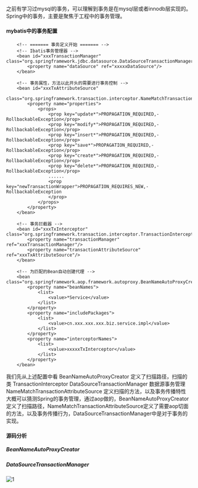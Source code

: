 之前有学习过mysql的事务，可以理解到事务是在mysql层或者innodb层实现的。Spring中的事务，主要是聚焦于工程中的事务管理。

#### mybatis中的事务配置
```
    <!-- ======= 事务定义开始 ======= -->
    <!-- Ibatis事务管理器 -->
    <bean id="xxxTransactionManager" class="org.springframework.jdbc.datasource.DataSourceTransactionManager">
        <property name="dataSource" ref="xxxxxDataSource"/>
    </bean>

    <!-- 事务属性，方法以此开头的需要进行事务控制 -->
    <bean id="xxxTxAttributeSource"
          class="org.springframework.transaction.interceptor.NameMatchTransactionAttributeSource">
        <property name="properties">
            <props>
                <prop key="update*">PROPAGATION_REQUIRED,-RollbackableException</prop>
                <prop key="modify*">PROPAGATION_REQUIRED,-RollbackableException</prop>
                <prop key="insert*">PROPAGATION_REQUIRED,-RollbackableException</prop>
                <prop key="save*">PROPAGATION_REQUIRED,-RollbackableException</prop>
                <prop key="create*">PROPAGATION_REQUIRED,-RollbackableException</prop>
                <prop key="delete*">PROPAGATION_REQUIRED,-RollbackableException</prop>
                ......
                <prop key="newTransactionWrapper">PROPAGATION_REQUIRES_NEW,-RollbackableException
                </prop>
            </props>
        </property>
    </bean>

    <!-- 事务拦截器 -->
    <bean id="xxxTxInterceptor" class="org.springframework.transaction.interceptor.TransactionInterceptor">
        <property name="transactionManager" ref="xxxTransactionManager"/>
        <property name="transactionAttributeSource" ref="xxxTxAttributeSource"/>
    </bean>

    <!-- 为匹配的Bean自动创建代理 -->
    <bean class="org.springframework.aop.framework.autoproxy.BeanNameAutoProxyCreator">
        <property name="beanNames">
            <list>
                <value>*Service</value>
            </list>
        </property>
        <property name="includePackages">
            <list>
                <value>cn.xxx.xxx.xxx.biz.service.impl</value>
            </list>
        </property>
        <property name="interceptorNames">
            <list>
                <value>xxxxxTxInterceptor</value>
            </list>
        </property>
    </bean>
```    
我们先从上述配置中看
BeanNameAutoProxyCreator 定义了扫描路径，扫描的类
    TransactionInterceptor
        DataSourceTransactionManager  数据源事务管理
        NameMatchTransactionAttributeSource 定义扫描的方法，以及事务传播特性
大概可以猜测Spring的事务管理，通过aop做的，BeanNameAutoProxyCreator定义了扫描路径，NameMatchTransactionAttributeSource定义了需要aop切面的方法，以及事务传播行为，DataSourceTransactionManager中是对于事务的实现。

#### 源码分析
##### BeanNameAutoProxyCreator
##### DataSourceTransactionManager
![1](../../picture/DataSourceTransactionManager.png)